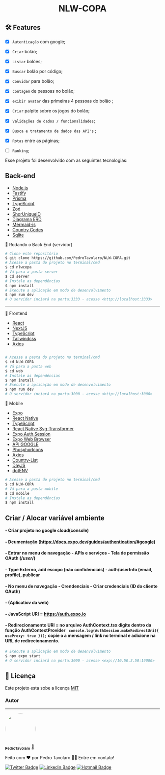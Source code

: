 
<p align="center">
  <a>
    <h1 align='center' color='green'>NLW-COPA</h1>
  </a>
</p>


## :hammer_and_wrench: Features 

-   [x] `Autenticação` com google;
-   [x] `Criar` bolão;
-   [x] `Listar` bolões;
-   [x] `Buscar` bolão por código;
-   [x] `Convidar` para bolão;
-   [x] `contagem` de pessoas no bolão;
-   [x] `exibir avatar` das primeiras 4 pessoas do bolão ;
-   [x] `Criar` palpite sobre os jogos do bolão;
-   [x] `Validações de dados / funcionalidades`;
-   [x] `Busca e tratamento de dados das API's` ;
-   [x] `Rotas` entre as páginas;
-   [ ] `Ranking`;


Esse projeto foi desenvolvido com as seguintes tecnologias:



## Back-end

- [Node.js](https://nodejs.org/en/)
- [Fastify](https://www.fastify.io/docs/latest/Guides/Getting-Started/)
- [Prisma](https://www.prisma.io/)
- [TypeScript](https://www.typescriptlang.org/)
- [Zod](https://www.npmjs.com/package/zod)
- [ShorUniqueID](https://www.npmjs.com/package/short-unique-id)
- [Diagrama ERD](https://www.npmjs.com/package/prisma-erd-generator/)
- [Mermaid-js](https://mermaid-js.github.io/mermaid/#/)
- [Country Codes](https://countrycode.org/)
- [Sqlite](https://github.com/mapbox/node-sqlite3)

🎲 Rodando o Back End (servidor)

```bash 
# Clone este repositório
$ git clone https://github.com/PedroTavolaro/NLW-COPA.git
# Acesse a pasta do projeto no terminal/cmd
$ cd nlwcopa
# Vá para a pasta server
$ cd server
# Instale as dependências
$ npm install
# Execute a aplicação em modo de desenvolvimento
$ npm run dev
# O servidor inciará na porta:3333 - acesse <http://localhost:3333> 
```
-------------------------------------------------------------------

🔭 Frontend

- [React](https://pt-br.reactjs.org/)
- [NextJS](https://nextjs.org/)
- [TypeScript](https://www.typescriptlang.org/)
- [Tailwindcss](https://tailwindcss.com/)
- [Axios](https://github.com/axios/axios)


```bash 

# Acesse a pasta do projeto no terminal/cmd
$ cd NLW-COPA
# Vá para a pasta web
$ cd web
# Instale as dependências
$ npm install
# Execute a aplicação em modo de desenvolvimento
$ npm run dev
# O servidor inciará na porta:3000 - acesse <http://localhost:3000> 
```

📱 Mobile

- [Expo](https://expo.io/)
- [React Native](https://reactnative.dev/)
- [TypeScript](https://www.typescriptlang.org/)
- [React Native Svg-Transformer](https://github.com/kristerkari/react-native-svg-transformer)
- [Expo Auth Session](https://docs.expo.dev/versions/latest/sdk/auth-session/)
- [Expo Web Browser](https://docs.expo.dev/versions/v46.0.0/sdk/webbrowser/)
- [API GOOGLE](https://console.cloud.google.com)
- [PhosphorIcons](https://phosphoricons.com/)
- [Axios](https://www.npmjs.com/package/axios)
- [Country-List](https://www.npmjs.com/package/country-list)
- [DayJS](https://www.npmjs.com/package/dayjs)
- [dotENV](https://www.npmjs.com/package/dotenv)

```bash 
# Acesse a pasta do projeto no terminal/cmd
$ cd NLW-COPA
# Vá para a pasta mobile
$ cd mobile
# Instale as dependências
$ npm install
```
## Criar / Alocar variável ambiente

#### - Criar projeto no google cloud(console)
#### - Dcumentação (https://docs.expo.dev/guides/authentication/#google)
#### - Entrar no menu de navegação - APIs e serviços - Tela de permissão OAuth  (\/*user*\/)
#### - Type Externo, add escopo (não confidenciais) - auth/userInfo (email, profile), publicar
#### - No menu de navegação - Crendenciais - Criar credenciais (ID do cliente OAuth)
#### - (Aplicatiov da web)
#### - JavaScript URI = https://auth.expo.io
#### - Redirecionamento URI = no arquivo AuthContext.tsx digite dentro da função AuthContextProvider ``` console.log(AuthSession.makeRedirectUri({ useProxy: true }));``` copie o a mensagem / link no terminal e adicione na URL de redirecionamento. 

```bash 
# Execute a aplicação em modo de desenvolvimento
$ npx expo start
# O servidor inciará na porta:3000 - acesse <exp://10.50.3.50:19000> 
```


<h2 id="lic">
📃 Licença
</h2>

Este projeto esta sobe a licença [MIT](./LICENSE)

### Autor
---

<a href="https://pedrotavolaro.com">
 <img style="border-radius: 50%;" src="https://github.com/PedroTavolaro.png"  width="100px;" alt=""/>
 <br />
 <sub><b>PedroTavolaro</b></sub></a> <a href="https://www.pedrotavolaro.ccom" title="PedroTavolaro">🚀</a>

Feito com ❤️ por Pedro Tavolaro 👋🏽 Entre em contato!

[![Twitter Badge](https://img.shields.io/badge/-@pedrotavolaro-1ca0f1?style=flat-square&labelColor=1ca0f1&logo=twitter&logoColor=white&link=https://twitter.com/pedrotavolaro)](https://twitter.com/pedrotavolaro) [![Linkedin Badge](https://img.shields.io/badge/-PedroTavolaro-blue?style=flat-square&logo=Linkedin&logoColor=white&link=https://www.linkedin.com/in/pedrotavolaro/)](https://www.linkedin.com/in/pedrotavolaro/) 
[![Hotmail Badge](https://img.shields.io/badge/-email-0078D4?style=flat-square&logo=microsoft-outlook&logoColor=white&link=mailto:phtc-pedro@hotmail.com)](mailto:phtc-pedro@hotmail.com)

